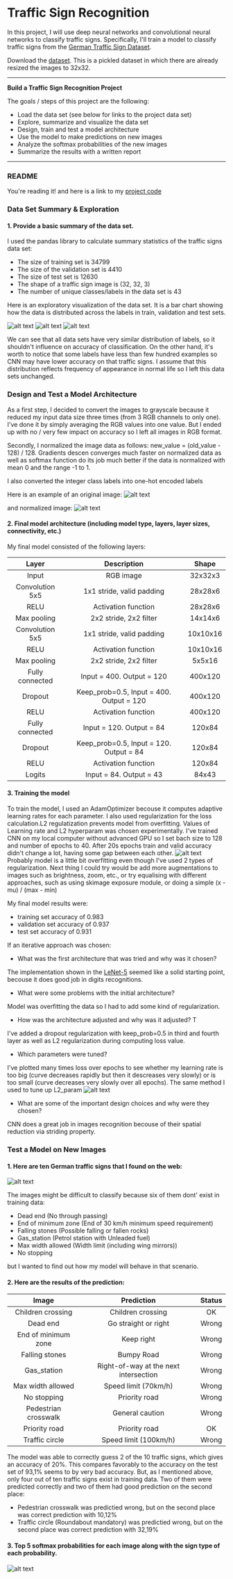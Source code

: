 # Traffic Sign Recognition

In this project, I will use deep neural networks and convolutional neural networks to classify traffic signs. Specifically, I'll train a model to classify traffic signs from the [German Traffic Sign Dataset](http://benchmark.ini.rub.de/?section=gtsrb&subsection=dataset).

Download the [dataset](https://d17h27t6h515a5.cloudfront.net/topher/2017/February/5898cd6f_traffic-signs-data/traffic-signs-data.zip). This is a pickled dataset in which there are already resized the images to 32x32.

---

**Build a Traffic Sign Recognition Project**

The goals / steps of this project are the following:
* Load the data set (see below for links to the project data set)
* Explore, summarize and visualize the data set
* Design, train and test a model architecture
* Use the model to make predictions on new images
* Analyze the softmax probabilities of the new images
* Summarize the results with a written report


[//]: # (Image References)

[image1]: ./writeup_images/examples_5_softmax.jpg
[image2]: ./writeup_images/examples_german_signs.jpg
[image3]: ./writeup_images/examples_X_train_normalized.jpg
[image4]: ./writeup_images/examples_X_train.jpg
[image5]: ./writeup_images/hist_y_test.jpg
[image6]: ./writeup_images/hist_y_train.jpg
[image7]: ./writeup_images/hist_y_valid.jpg
[image8]: ./writeup_images/predicted_german_signs.jpg
[image9]: ./writeup_images/accuracy_epochs.jpg
[image10]: ./writeup_images/loss_epochs.jpg

---
### README

You're reading it! and here is a link to my [project code](https://github.com/artursuchocki/self-driving-cars-_traffic_signs_classification/blob/master/Traffic_Sign_Classifier.ipynb)

### Data Set Summary & Exploration

#### 1. Provide a basic summary of the data set. 

I used the pandas library to calculate summary statistics of the traffic
signs data set:

* The size of training set is 34799
* The size of the validation set is 4410
* The size of test set is 12630
* The shape of a traffic sign image is (32, 32, 3)
* The number of unique classes/labels in the data set is 43

Here is an exploratory visualization of the data set. It is a bar chart showing how the data is distributed across the labels in train, validation and test sets.

![alt text][image6]
![alt text][image7]
![alt text][image5]

We can see that all data sets have very similar distribution of labels, so it shouldn't influence on accuracy of classification. On the other hand, it's worth to notice that some labels have less than few hundred examples so CNN may have lower accuracy on that traffic signs. I assume that this distribution reflects frequency of appearance in normal life so I left this data sets unchanged.

### Design and Test a Model Architecture

As a first step, I decided to convert the images to grayscale because it reduced my input data size three times (from 3 RGB channels to only one). I've done it by simply averaging the RGB values into one value. But I ended up with no / very few impact on accuracy so I left all images in RGB format.

Secondly, I normalized the image data as follows: new_value = (old_value - 128) / 128. 
Gradients descen converges much faster on normalized data as well as softmax function do its job much better if the data is normalized with mean 0 and the range -1 to 1.

I also converted the integer class labels into one-hot encoded labels

Here is an example of an original image:
![alt text][image4]

and normalized image:
![alt text][image3]


#### 2. Final model architecture (including model type, layers, layer sizes, connectivity, etc.) 

My final model consisted of the following layers:

| Layer         		|     Description	        					| Shape |
|:---------------------:|:---------------------------------------------:| :----:|
| Input         		| RGB image   							| 32x32x3 |
| Convolution 5x5     	| 1x1 stride, valid padding 	| 28x28x6 |
| RELU					|			Activation function			|28x28x6 |
| Max pooling	      	| 2x2 stride, 2x2 filter 			|14x14x6 	 |
| Convolution 5x5	    | 1x1 stride, valid padding  | 10x10x16 |
| RELU					|			Activation function									|10x10x16|
| Max pooling	      	| 2x2 stride, 2x2 filter				|5x5x16 |
| Fully connected		| Input = 400. Output = 120        									| 400x120|
| Dropout		| Keep_prob=0.5,  Input = 400. Output = 120    									| 400x120|
| RELU					|			Activation function									| 400x120|
| Fully connected		| Input = 120. Output = 84        									| 120x84|
| Dropout		| Keep_prob=0.5,  Input = 120. Output = 84    									|120x84|
| RELU					|				Activation function								|120x84|
| Logits				| Input = 84. Output = 43         									|84x43|

 

#### 3. Training the model

To train the model, I used an AdamOptimizer becouse it computes adaptive learning rates for each parameter. I also used regularization for the loss calculation.L2 regulatization prevents model from overfitting. Values of Learning rate and L2 hyperparam was chosen experimentally. I've trained CNN on my local computer without advanced GPU so I set bach size to 128 and number of epochs to 40. After 20s epochs train and valid accuracy didn't change a lot, having some gap between each other. 
![alt text][image9]
Probably model is a little bit overfitting even though I've used 2 types of regularization. Next thing I could try would be add more augmentations to images such as brightness, zoom, etc., or try equalising with different approaches, such as using skimage exposure module, or doing a simple (x - mu) / (max - min)


My final model results were:
* training set accuracy of 0.983
* validation set accuracy of 0.937
* test set accuracy of 0.931

If an iterative approach was chosen:
* What was the first architecture that was tried and why was it chosen?

The implementation shown in the [LeNet-5](http://yann.lecun.com/exdb/lenet/) seemed like a solid starting point, becouse it does good job in digits recognitions.

* What were some problems with the initial architecture?

Model was overfitting the data so I had to add some kind of regularization.

* How was the architecture adjusted and why was it adjusted? T

I've added a dropout regularization with keep_prob=0.5 in third and fourth layer as well as L2 regularization during computing loss value.

* Which parameters were tuned? 

I've plotted many times loss over epochs to see whether my learning rate is too big (curve decreases rapidly but then it descreases very slowly) or is too small (curve decreases very slowly over all epochs). The same method I used to tune up L2_param
![alt text][image10]

* What are some of the important design choices and why were they chosen? 

CNN does a great job in images recognition becouse of their spatial reduction via striding property.

### Test a Model on New Images

#### 1. Here are ten German traffic signs that I found on the web:

![alt text][image2]

The images might be difficult to classify because six of them dont' exist in training data:
* Dead end (No through passing)
* End of minimum zone (End of 30 km/h minimum speed requirement)
* Falling stones (Possible falling or fallen rocks)
* Gas_station (Petrol station with Unleaded fuel)
* Max width allowed (Width limit (including wing mirrors))
* No stopping

but I wanted to find out how my model will behave in that scenario.

#### 2. Here are the results of the prediction:

| Image			        |     Prediction	        					| Status|
|:---------------------:|:---------------------------------------------:| :----:|
| Children crossing      		| Children crossing   									| OK|
| Dead end     			| Go straight or right 										|Wrong|
| End of minimum zone					| Keep right											|Wrong|
| Falling stones      		| Bumpy Road					 				|Wrong|
| Gas_station			| Right-of-way at the next intersection      							|Wrong|
| Max width allowed     		| Speed limit (70km/h)   									| Wrong|
| No stopping     			| Priority road 										|Wrong|
| Pedestrian crosswalk					| General caution									|Wrong|
| Priority road     		| Priority road				 				|OK|
| Traffic circle			| Speed limit (100km/h)      							|Wrong|


The model was able to correctly guess 2 of the 10 traffic signs, which gives an accuracy of 20%. This compares favorably to the accuracy on the test set of 93,1% seems to by very bad accuracy. But, as I mentioned above, only four out of ten traffic signs exist in training data. Two of them were predicted correctly and two of them had good prediction on the second place:

* Pedestrian crosswalk was predictied wrong, but on the second place was correct prediction with 10,12%
* Traffic circle (Roundabout mandatory) was predictied wrong, but on the second place was correct prediction with 32,19%


#### 3. Top 5 softmax probabilities for each image along with the sign type of each probability. 
![alt text][image1]



